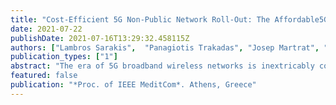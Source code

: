 ```yaml
---
title: "Cost-Efficient 5G Non-Public Network Roll-Out: The Affordable5G Approach"
date: 2021-07-22
publishDate: 2021-07-16T13:29:32.458115Z
authors: ["Lambros Sarakis",  "Panagiotis Trakadas", "Josep Martrat", "Simon Prior", "Oscar Trullols-Cruces", "Estefanía Coronado", "Marco Centenaro", "George Kontopoulos", "Eneko Atxutegi", "Panagiotis Gkonis", "Sergio González", "Angelos Antonopoulos", "Shuaib Siddiqui", "Pedro Merino"]
publication_types: ["1"]
abstract: "The era of 5G broadband wireless networks is inextricably connected with the provision of high data rates to mobile users, as well as bandwidth demanding and low latency applications. While large scale deployments of 5G Public Networks are ongoing, enterprises are interested to deploy their own 5G Non Public Networks (NPNs), customized to better serve their specific use cases. To this end, the goal of this paper is to present an architectural approach for cost-efficient 5G Standalone NPN deployment, leveraging cell densification, disaggregated RAN with open interfaces, edge computing and AI/ML-based network optimization. For this purpose, open solutions, such as O-RAN and MANO frameworks for cloud native micro-service deployments are adopted. Furthermore, research, development and deployment challenges are also discussed."
featured: false
publication: "*Proc. of IEEE MeditCom*. Athens, Greece"
---
```



